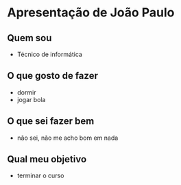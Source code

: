 # Apresentação de João Paulo

## Quem sou 
 * Técnico de informática
 
## O que gosto de fazer 
  * dormir
  * jogar bola

## O que sei fazer bem 
  * não sei, não me acho bom em nada
  
## Qual meu objetivo
  * terminar o curso
